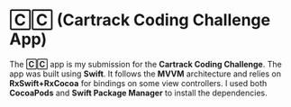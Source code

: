 # 🄲🄲 (Cartrack Coding Challenge App)

The **🄲🄲** app is my submission for the **Cartrack Coding Challenge**. The app was built using **Swift**. It follows the **MVVM** architecture and relies on **RxSwift+RxCocoa** for bindings on some view controllers.
I used both **CocoaPods** and **Swift Package Manager** to install the dependencies.
